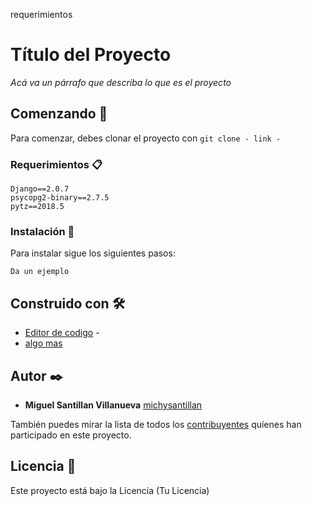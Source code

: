 requerimientos


# Título del Proyecto

_Acá va un párrafo que describa lo que es el proyecto_

## Comenzando 🚀

Para comenzar, debes clonar el proyecto con
`git clone - link - `


### Requerimientos 📋
```
Django==2.0.7
psycopg2-binary==2.7.5
pytz==2018.5
```

### Instalación 🔧

Para instalar sigue los siguientes pasos:

```
Da un ejemplo
```

## Construido con 🛠️

* [Editor de codigo](http://www.google.com/) - 
* [algo mas](https://google.com/) 


## Autor ✒️

* **Miguel Santillan Villanueva**  [michysantillan](https://github.com/michysantillan)

También puedes mirar la lista de todos los [contribuyentes](https://github.com/your/project/contributors) quíenes han participado en este proyecto. 

## Licencia 📄

Este proyecto está bajo la Licencia (Tu Licencia) 
